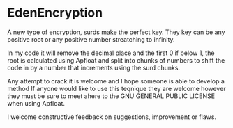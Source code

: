 # EdenEncryption
A new type of encryption, surds make the perfect key.
They key can be any positive root or any positive number streatching to infinity. 

In my code it will remove the decimal place and the first 0 if below 1, the root is calculated using Apfloat
and split into chunks of numbers to shift the code in by a number that increments using the surd chunks.

Any attempt to crack it is welcome and I hope someone is able to develop a method
If anyone would like to use this teqnique they are welcome however they must be sure to meet ahere to the GNU GENERAL PUBLIC LICENSE when using Apfloat.

I welcome constructive feedback on suggestions, improvement or flaws.
